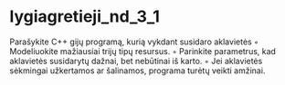 # lygiagretieji_nd_3_1
Parašykite C++ gijų programą, kurią vykdant susidaro aklavietės
◦ Modeliuokite mažiausiai trijų tipų resursus.
◦ Parinkite parametrus, kad aklavietės susidarytų dažnai, bet nebūtinai iš karto.
◦ Jei aklavietės sėkmingai užkertamos ar šalinamos, programa turėtų veikti amžinai.
